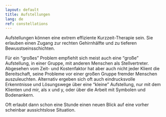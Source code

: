 ```yaml
---
layout: default
title: Aufstellungen
lang: de
ref: constellations
---
```

Aufstellungen können eine extrem effiziente Kurzzeit-Therapie sein. Sie
erlauben einen Zugang zur rechten Gehirnhälfte und zu tieferen
Bewusstseinsschichten.

Für ein <q>großes</q> Problem empfiehlt sich meist auch eine <q>große</q>
Aufstellung, in einer Gruppe, mit anderen Menschen als Stellvertreter.
Abgesehen vom Zeit- und Kostenfaktor hat aber auch nicht jeder Klient
die Bereitschaft, seine Probleme vor einer großen Gruppe fremder
Menschen auszuleuchten. Alternativ ergeben sich oft auch eindrucksvolle
Erkenntnisse und Lösungswege über eine <q>kleine</q> Aufstellung, nur mit dem
Klienten und mir, als x und y, oder über die Arbeit mit Symbolen und
Bodenankern.

Oft erlaubt dann schon eine Stunde einen neuen Blick auf eine vorher
scheinbar aussichtslose Situation.

